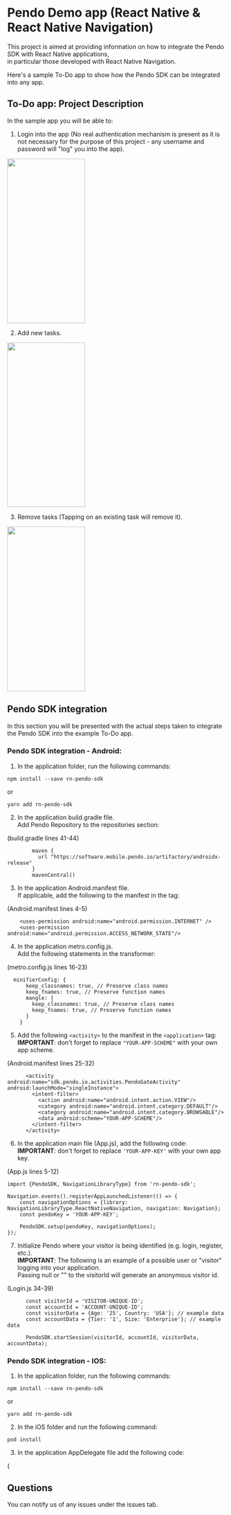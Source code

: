# Pendo Demo app (React Native & React Native Navigation)
This project is aimed at providing information on how to integrate the Pendo SDK with React Native applications,   
in particular those developed with React Native Navigation.

Here's a sample To-Do app to show how the Pendo SDK can be integrated into any app.

## To-Do app: Project Description
In the sample app you will be able to:

1. Login into the app (No real authentication mechanism is present as it is not necessary for the purpose of this project - any username and password will "log" you into the app).
<img src="https://user-images.githubusercontent.com/93860419/158052631-7361eee6-e0f6-418f-aab2-a574bbc73847.gif" width="180" height="380"/>

2. Add new tasks.
<img src="https://user-images.githubusercontent.com/93860419/158052795-9486e947-e93f-441c-ae20-bc8d99a2ec42.gif" width="180" height="380"/>

3. Remove tasks (Tapping on an existing task will remove it).
<img src="https://user-images.githubusercontent.com/93860419/158052886-66dfef30-5c15-4c88-b947-21f49b0e352c.gif" width="180" height="380"/>

## Pendo SDK integration 

In this section you will be presented with the actual steps taken to integrate the Pendo SDK into the example To-Do app.

### Pendo SDK integration - Android:

1. In the application folder, run the following commands:
```
npm install --save rn-pendo-sdk
```
or
```
yarn add rn-pendo-sdk
```

2. In the application build.gradle file.     
Add Pendo Repository to the repositories section:  

(build.gradle lines 41-44)
```
        maven {
          url "https://software.mobile.pendo.io/artifactory/androidx-release"
        }
        mavenCentral()
```

3. In the application Android.manifest file.  
If applicable, add the following <uses-permission> to the manifest in the <manifest> tag:
  
(Android.manifest lines 4-5)
```
    <uses-permission android:name="android.permission.INTERNET" />
    <uses-permission android:name="android.permission.ACCESS_NETWORK_STATE"/>
```

4. In the application metro.config.js.  
Add the following statements in the transformer:
  
(metro.config.js lines 16-23)
```
  minifierConfig: {
      keep_classnames: true, // Preserve class names
      keep_fnames: true, // Preserve function names
      mangle: {
        keep_classnames: true, // Preserve class names
        keep_fnames: true, // Preserve function names
      }
    }
```
5. Add the following ```<activity>``` to the manifest in the ```<application>``` tag:  
**IMPORTANT**: don't forget to replace ```"YOUR-APP-SCHEME"``` with your own app scheme. 
  
(Android.manifest lines 25-32)
```
      <activity android:name="sdk.pendo.io.activities.PendoGateActivity" android:launchMode="singleInstance">
        <intent-filter>
          <action android:name="android.intent.action.VIEW"/>
          <category android:name="android.intent.category.DEFAULT"/>
          <category android:name="android.intent.category.BROWSABLE"/>
          <data android:scheme="YOUR-APP-SCHEME"/>
        </intent-filter>
      </activity>
```
6. In the application main file (App.js), add the following code:  
**IMPORTANT**: don't forget to replace ```'YOUR-APP-KEY'``` with your own app key. 
  
(App.js lines 5-12)
```
import {PendoSDK, NavigationLibraryType} from 'rn-pendo-sdk';

Navigation.events().registerAppLaunchedListener(() => {
    const navigationOptions = {library: NavigationLibraryType.ReactNativeNavigation, navigation: Navigation};
    const pendoKey = 'YOUR-APP-KEY';

    PendoSDK.setup(pendoKey, navigationOptions);
});
```
  
7. Initialize Pendo where your visitor is being identified (e.g. login, register, etc.).  
**IMPORTANT**: The following is an example of a possible user or "visitor" logging into your application.  
Passing null or "" to the visitorId will generate an anonymous visitor id.

(Login.js 34-39)
```
      const visitorId = 'VISITOR-UNIQUE-ID';
      const accountId = 'ACCOUNT-UNIQUE-ID';
      const visitorData = {Age: '25', Country: 'USA'}; // example data
      const accountData = {Tier: '1', Size: 'Enterprise'}; // example data

      PendoSDK.startSession(visitorId, accountId, visitorData, accountData);
```

### Pendo SDK integration - IOS:

1. In the application folder, run the following commands:  
```
npm install --save rn-pendo-sdk
```
or
```
yarn add rn-pendo-sdk
```
2. In the iOS folder and run the following command:  
```
pod install 
```
3. In the application AppDelegate file add the following code:
    
(
## Questions 
You can notify us of any issues under the issues tab.
